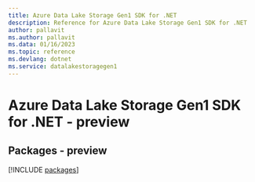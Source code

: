 ```yaml
---
title: Azure Data Lake Storage Gen1 SDK for .NET
description: Reference for Azure Data Lake Storage Gen1 SDK for .NET
author: pallavit
ms.author: pallavit
ms.data: 01/16/2023
ms.topic: reference
ms.devlang: dotnet
ms.service: datalakestoragegen1
---
```

# Azure Data Lake Storage Gen1 SDK for .NET - preview
## Packages - preview
[!INCLUDE [packages](data-lake-storage-gen1-index.md)]